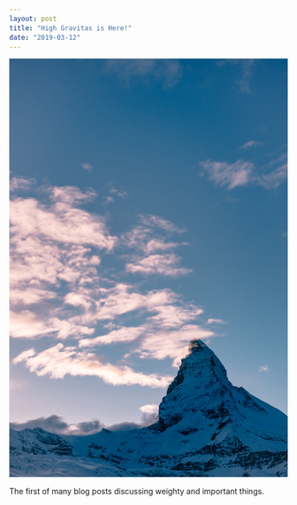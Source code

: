 ```yaml
---
layout: post
title: "High Gravitas is Here!"
date: "2019-03-12"
---
```

<img src="/assets/images/matterhorn.jpg" alt="">

The first of many blog posts discussing weighty and important things.